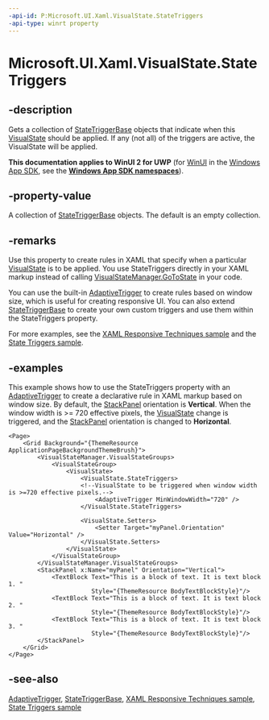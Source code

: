 ```yaml
---
-api-id: P:Microsoft.UI.Xaml.VisualState.StateTriggers
-api-type: winrt property
---
```


<!-- Property syntax
public Windows.Foundation.Collections.IVector<Windows.UI.Xaml.StateTriggerBase> StateTriggers { get; }
-->

# Microsoft.UI.Xaml.VisualState.StateTriggers

## -description
Gets a collection of [StateTriggerBase](statetriggerbase.md) objects that indicate when this [VisualState](visualstate.md) should be applied. If any (not all) of the triggers are active, the VisualState will be applied.

**This documentation applies to WinUI 2 for UWP** (for [WinUI](/windows/apps/winui/winui3/) in the [Windows App SDK](/windows/apps/windows-app-sdk/), see the **[Windows App SDK namespaces](/windows/windows-app-sdk/api/winrt/)**).

## -property-value
A collection of [StateTriggerBase](statetriggerbase.md) objects. The default is an empty collection.

## -remarks
Use this property to create rules in XAML that specify when a particular [VisualState](visualstate.md) is to be applied. You use StateTriggers directly in your XAML markup instead of calling [VisualStateManager.GoToState](visualstatemanager_gotostate_51722231.md) in your code.

You can use the built-in [AdaptiveTrigger](adaptivetrigger.md) to create rules based on window size, which is useful for creating responsive UI. You can also extend [StateTriggerBase](statetriggerbase.md) to create your own custom triggers and use them within the StateTriggers property.

For more examples, see the [XAML Responsive Techniques sample](https://github.com/Microsoft/Windows-universal-samples/tree/master/Samples/XamlResponsiveTechniques?amp;amp;clcid=0x409) and the [State Triggers sample](https://go.microsoft.com/fwlink/p/?LinkId=620025&amp;amp;clcid=0x409).

## -examples
This example shows how to use the StateTriggers property with an [AdaptiveTrigger](adaptivetrigger.md) to create a declarative rule in XAML markup based on window size. By default, the [StackPanel](../microsoft.ui.xaml.controls/stackpanel.md) orientation is **Vertical**. When the window width is &gt;= 720 effective pixels, the [VisualState](visualstate.md) change is triggered, and the [StackPanel](../microsoft.ui.xaml.controls/stackpanel.md) orientation is changed to **Horizontal**.

```xaml
<Page>
    <Grid Background="{ThemeResource ApplicationPageBackgroundThemeBrush}">
        <VisualStateManager.VisualStateGroups>
            <VisualStateGroup>
                <VisualState>
                    <VisualState.StateTriggers>
                    <!--VisualState to be triggered when window width is >=720 effective pixels.-->
                        <AdaptiveTrigger MinWindowWidth="720" />
                    </VisualState.StateTriggers>

                    <VisualState.Setters>
                        <Setter Target="myPanel.Orientation" Value="Horizontal" />
                    </VisualState.Setters>
                </VisualState>
            </VisualStateGroup>
        </VisualStateManager.VisualStateGroups>
        <StackPanel x:Name="myPanel" Orientation="Vertical">
            <TextBlock Text="This is a block of text. It is text block 1. " 
                       Style="{ThemeResource BodyTextBlockStyle}"/>
            <TextBlock Text="This is a block of text. It is text block 2. " 
                       Style="{ThemeResource BodyTextBlockStyle}"/>
            <TextBlock Text="This is a block of text. It is text block 3. " 
                       Style="{ThemeResource BodyTextBlockStyle}"/>
        </StackPanel>
    </Grid>
</Page>

```



## -see-also
[AdaptiveTrigger](adaptivetrigger.md), [StateTriggerBase](statetriggerbase.md), [XAML Responsive Techniques sample](https://github.com/Microsoft/Windows-universal-samples/tree/master/Samples/XamlResponsiveTechniques?amp;amp;clcid=0x409), [State Triggers sample](https://go.microsoft.com/fwlink/p/?LinkId=620025&amp;amp;clcid=0x409)
